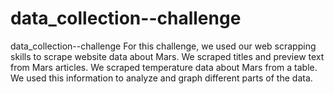# data_collection--challenge
data_collection--challenge
For this challenge, we used our web scrapping skills to scrape website data about Mars. We scraped titles and preview text from Mars articles. We scraped temperature data about Mars from a table. We used this information to analyze and graph different parts of the data.
